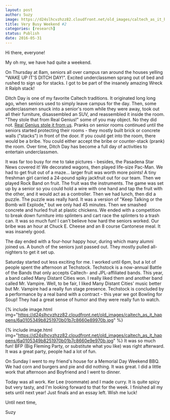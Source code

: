```yaml
---
layout: post
author: Suzy
image: https://d24slhcvzhzz82.cloudfront.net/old_images/caltech_as_it_happens/6a0105349b8251970b01b7c8660e64970b.jpg
title: Very Busy Weekend #2 
categories: [research]
status: Publish
date: 2016-05-31
---
```



Hi there, everyone!

My oh my, we have had quite a weekend.

On Thursday at 8am, seniors all over campus ran around the houses yelling "WAKE UP IT'S DITCH DAY!". Excited underclassmen sprang out of bed and rushed to sign up for stacks. I got to be part of the insanely amazing Wreck it Ralph stack!

Ditch Day is one of my favorite Caltech traditions. It originated long long ago, when seniors used to simply leave campus for the day. Then, some underclassmen snuck into a senior's room while they were away, took out all their furniture, disassembled an SUV, and reassembled it inside the room. "They stole that from Real Genius!" some of you may object. No they did not. <a href="https://alumnus.caltech.edu/erich/real_genius_refs.html">Real Genius stole it from us</a>. Pranks on senior rooms continued until the seniors started protecting their rooms - they mostly built brick or concrete walls ("stacks") in front of the door. If you could get into the room, there would be a bribe. You could either accept the bribe or counter-stack (prank) the room. Over time, Ditch Day has become a full day of activities to entertain underclassmen.

It was far too busy for me to take pictures - besides, the Pasadena Star News covered it! We decorated wagons, then played life-size Pac-Man. We had to get fruit out of a maze... larger fruit was worth more points! A tiny freshman girl carried a 24-pound spiky jackfruit out for our team. Then we played Rock Band on fruit. The fruit was the instruments. The game was set up by a senior so you could hold a wire with one hand and tap the fruit with the other, and it would act as a controller. Then we had lunch, then did a puzzle. The puzzle was really hard. It was a version of "Keep Talking or the Bomb will Explode," but we only had 45 minutes. Then we smashed concrete and hurled fruit at plastic chickens. We ended with a competition to break down furniture into splinters and cart race the splinters to a trash can. It was so much fun! I can't believe how hard the seniors worked. Our bribe was an hour at Chuck E. Cheese and an 8 course Cantonese meal. It was insanely good.

The day ended with a four-hour happy hour, during which many alumni joined us. A bunch of the seniors just passed out. They mostly pulled all-nighters to get it set up.

Saturday started out less exciting for me. I worked until 6pm, but a lot of people spent the afternoon at Techstock. Techstock is a now-annual Battle of the Bands that only accepts Caltech- and JPL-affiliated bands. This year, a band called Many Distant Cities won. I really liked them and another band called Mr. Vampire. Well, to be fair, I liked Many Distant Cities' music better but Mr. Vampire had a really fun stage presence. Techstock is concluded by a performance by a real band with a contract - this year we got Bowling for Soup! They had a great sense of humor and they were really fun to watch.


{% include image.html img="https://d24slhcvzhzz82.cloudfront.net/old_images/caltech_as_it_happens/6a0105349b8251970b01b7c8660e89970b.jpg" %}


{% include image.html img="https://d24slhcvzhzz82.cloudfront.net/old_images/caltech_as_it_happens/6a0105349b8251970b01b7c8660e9e970b.jpg" %}
It was so much fun! BFP (Big Fleming Party, or substitute what you like) was right afterward. It was a great party, people had a lot of fun.

On Sunday I went to my friend's house for a Memorial Day Weekend BBQ. We had corn and burgers and pie and did nothing. It was great. I did a little work that afternoon and Boyfriend and I went to dinner.

Today was all work. Ker Lee (roommate) and I made curry. It is quite spicy but very tasty, and I'm looking forward to that for the week. I finished all my sets until next year! Just finals and an essay left. Wish me luck!

Until next time,

Suzy

